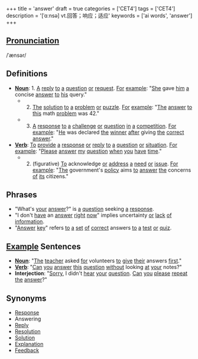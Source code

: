 +++
title = 'answer'
draft = true
categories = ['CET4']
tags = ['CET4']
description = '[ˈɑːnsə] vt.回答；响应；适应'
keywords = ['ai words', 'answer']
+++

## [Pronunciation](/en/post/pronunciation/)
/ˈænsər/

## Definitions
- **[Noun](/en/post/noun/)**: 1. [A](/en/post/a/) [reply](/en/post/reply/) [to](/en/post/to/) [a](/en/post/a/) [question](/en/post/question/) [or](/en/post/or/) [request](/en/post/request/). [For](/en/post/for/) [example](/en/post/example/): "[She](/en/post/she/) gave [him](/en/post/him/) [a](/en/post/a/) concise [answer](/en/post/answer/) [to](/en/post/to/) [his](/en/post/his/) query."
   - 2. [The](/en/post/the/) [solution](/en/post/solution/) [to](/en/post/to/) [a](/en/post/a/) [problem](/en/post/problem/) [or](/en/post/or/) [puzzle](/en/post/puzzle/). [For](/en/post/for/) [example](/en/post/example/): "[The](/en/post/the/) [answer](/en/post/answer/) [to](/en/post/to/) [this](/en/post/this/) math [problem](/en/post/problem/) was 42."
   - 3. [A](/en/post/a/) [response](/en/post/response/) [to](/en/post/to/) [a](/en/post/a/) [challenge](/en/post/challenge/) [or](/en/post/or/) [question](/en/post/question/) [in](/en/post/in/) [a](/en/post/a/) [competition](/en/post/competition/). [For](/en/post/for/) [example](/en/post/example/): "[He](/en/post/he/) was declared [the](/en/post/the/) [winner](/en/post/winner/) [after](/en/post/after/) giving [the](/en/post/the/) [correct](/en/post/correct/) [answer](/en/post/answer/)."
- **[Verb](/en/post/verb/)**: [To](/en/post/to/) [provide](/en/post/provide/) [a](/en/post/a/) [response](/en/post/response/) [or](/en/post/or/) [reply](/en/post/reply/) [to](/en/post/to/) [a](/en/post/a/) [question](/en/post/question/) [or](/en/post/or/) [situation](/en/post/situation/). [For](/en/post/for/) [example](/en/post/example/): "[Please](/en/post/please/) [answer](/en/post/answer/) [my](/en/post/my/) [question](/en/post/question/) [when](/en/post/when/) [you](/en/post/you/) [have](/en/post/have/) [time](/en/post/time/)."
   - 2. (figurative) [To](/en/post/to/) acknowledge [or](/en/post/or/) [address](/en/post/address/) [a](/en/post/a/) [need](/en/post/need/) [or](/en/post/or/) [issue](/en/post/issue/). [For](/en/post/for/) [example](/en/post/example/): "[The](/en/post/the/) government's [policy](/en/post/policy/) aims [to](/en/post/to/) [answer](/en/post/answer/) [the](/en/post/the/) concerns [of](/en/post/of/) [its](/en/post/its/) citizens."

## Phrases
- "What's [your](/en/post/your/) [answer](/en/post/answer/)?" is [a](/en/post/a/) [question](/en/post/question/) seeking [a](/en/post/a/) [response](/en/post/response/).
- "I don't [have](/en/post/have/) an [answer](/en/post/answer/) [right](/en/post/right/) [now](/en/post/now/)" implies uncertainty [or](/en/post/or/) [lack](/en/post/lack/) [of](/en/post/of/) [information](/en/post/information/).
- "[Answer](/en/post/answer/) [key](/en/post/key/)" refers [to](/en/post/to/) [a](/en/post/a/) [set](/en/post/set/) [of](/en/post/of/) [correct](/en/post/correct/) answers [to](/en/post/to/) [a](/en/post/a/) [test](/en/post/test/) [or](/en/post/or/) [quiz](/en/post/quiz/).

## [Example](/en/post/example/) Sentences
- **[Noun](/en/post/noun/)**: "[The](/en/post/the/) [teacher](/en/post/teacher/) asked [for](/en/post/for/) volunteers [to](/en/post/to/) [give](/en/post/give/) [their](/en/post/their/) answers [first](/en/post/first/)."
- **[Verb](/en/post/verb/)**: "[Can](/en/post/can/) [you](/en/post/you/) [answer](/en/post/answer/) [this](/en/post/this/) [question](/en/post/question/) [without](/en/post/without/) looking [at](/en/post/at/) [your](/en/post/your/) notes?"
- **Interjection**: "[Sorry](/en/post/sorry/), I didn't [hear](/en/post/hear/) [your](/en/post/your/) [question](/en/post/question/). [Can](/en/post/can/) [you](/en/post/you/) [please](/en/post/please/) [repeat](/en/post/repeat/) [the](/en/post/the/) [answer](/en/post/answer/)?"

## Synonyms
- [Response](/en/post/response/)
- Answering
- [Reply](/en/post/reply/)
- [Resolution](/en/post/resolution/)
- [Solution](/en/post/solution/)
- [Explanation](/en/post/explanation/)
- [Feedback](/en/post/feedback/)
